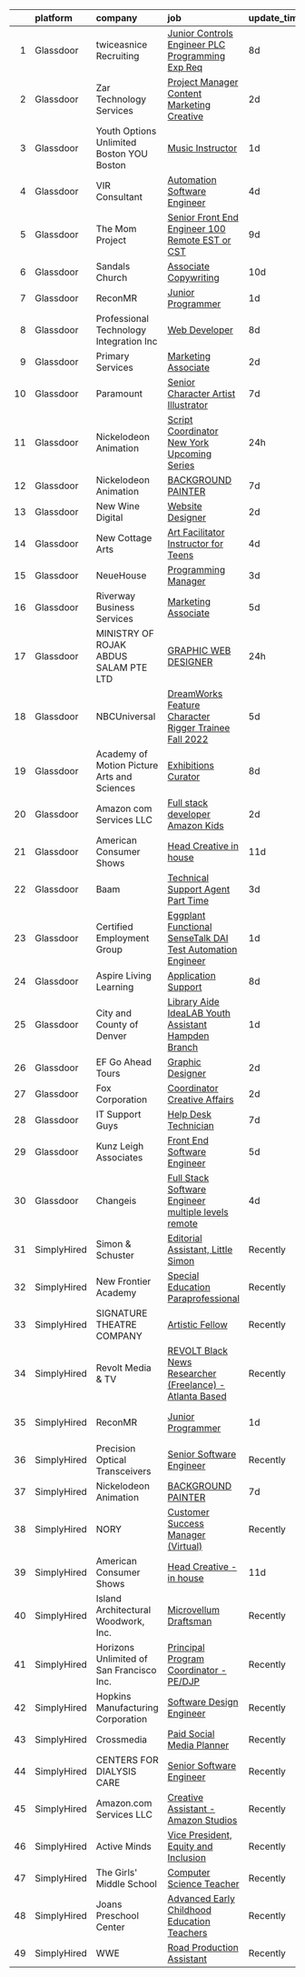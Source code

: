 

|    | platform    | company                                     | job                                                                                                                                                                                                                                                                                                                                                                                                                                                                                                                                                                                                                                                                                                                                                                                                                                                                                                                                                                       | update_time   | location                 |
|---:|:------------|:--------------------------------------------|:--------------------------------------------------------------------------------------------------------------------------------------------------------------------------------------------------------------------------------------------------------------------------------------------------------------------------------------------------------------------------------------------------------------------------------------------------------------------------------------------------------------------------------------------------------------------------------------------------------------------------------------------------------------------------------------------------------------------------------------------------------------------------------------------------------------------------------------------------------------------------------------------------------------------------------------------------------------------------|:--------------|:-------------------------|
|  1 | Glassdoor   | twiceasnice Recruiting                      | [Junior Controls Engineer  PLC Programming Exp Req ](https://www.glassdoor.com/partner/jobListing.htm?pos=102&ao=1110586&s=58&guid=0000018156b2cc01bf92635c22844c54&src=GD_JOB_AD&t=SR&vt=w&ea=1&cs=1_a1b11bae&cb=1655016967601&jobListingId=1007916680339&cpc=67D5E609A3B8C355&jrtk=3-0-1g5bb5j1gq6r6801-1g5bb5j213c2l000-ada639ed27b8d33c--6NYlbfkN0AIiLXtwtv0BDns9BiY4ItblantFozdL6jLmLxNvS8mvsFZuf83cfUMFK59nft3A675b7iUP3Kp4xh36yEEHWbt0eixXSzZYQ_BlSLgSwb9QVZo7Pr9TbwWPS9FOj2aUfHYukU_uSn_QrssyKivVpQTTG5Y46XCGzx40jQ2aPQCjZdq1OHefnPcl6pnpJDdpWJrhTmv5yOPrZFvgLPGrCR-iOEu_M46YSz-bxBi86pi7yrzpqLj1vXywaCv-8o2vo4LxVarLIT-6cVWjXyDmOibO7Jq3f4oRGu3M-7ja8qqxRlCGE-3zeI1-qQOmu1M78_TcYDm1z2rU6Dh3RIq8QVQmaIGgfPPyGx4ivkuPWOmoHjsTI0Al3TfPk5lQOUYKOLjBTC6LU0oUGyf39zQErD0MSuoN9u7Sw5AWFgD-fhfxKC3GcKS2vD8yEHYhJXYQXerfxMRl2DsLscd85qcWm1v-DVflI2I-TT0VmJKmpUHxlZpWHz9ZRNteR-EVfwun-dD0n2HCXLLSG3W6LvrHbRD-kBZpfvETBYQZFPxr3_Xl4Sfq5n9Wy44SpsV2SodackO1AaaRqlj0w%3D%3D) | 8d            | Dallas, TX               |
|  2 | Glassdoor   | Zar Technology Services                     | [Project Manager  Content Marketing Creative](https://www.glassdoor.com/partner/jobListing.htm?pos=130&ao=1136043&s=58&guid=0000018156b2cc01bf92635c22844c54&src=GD_JOB_AD&t=SR&vt=w&ea=1&cs=1_c0cc8b34&cb=1655016967610&jobListingId=1007929764469&jrtk=3-0-1g5bb5j1gq6r6801-1g5bb5j213c2l000-382f18b8a6a1165e-)                                                                                                                                                                                                                                                                                                                                                                                                                                                                                                                                                                                                                                                         | 2d            | Remote                   |
|  3 | Glassdoor   | Youth Options Unlimited Boston  YOU Boston  | [Music Instructor](https://www.glassdoor.com/partner/jobListing.htm?pos=118&ao=1136043&s=58&guid=0000018156b2cc01bf92635c22844c54&src=GD_JOB_AD&t=SR&vt=w&ea=1&cs=1_e4bc32ea&cb=1655016967608&jobListingId=1007931588758&jrtk=3-0-1g5bb5j1gq6r6801-1g5bb5j213c2l000-219d6e5b340d8f23-)                                                                                                                                                                                                                                                                                                                                                                                                                                                                                                                                                                                                                                                                                    | 1d            | Remote                   |
|  4 | Glassdoor   | VIR Consultant                              | [Automation Software Engineer](https://www.glassdoor.com/partner/jobListing.htm?pos=117&ao=1136043&s=58&guid=0000018156b2cc01bf92635c22844c54&src=GD_JOB_AD&t=SR&vt=w&ea=1&cs=1_b172de59&cb=1655016967608&jobListingId=1007923171456&jrtk=3-0-1g5bb5j1gq6r6801-1g5bb5j213c2l000-08798e1b38565df8-)                                                                                                                                                                                                                                                                                                                                                                                                                                                                                                                                                                                                                                                                        | 4d            | Remote                   |
|  5 | Glassdoor   | The Mom Project                             | [Senior Front End Engineer  100  Remote  EST or CST ](https://www.glassdoor.com/partner/jobListing.htm?pos=108&ao=1110586&s=58&guid=0000018156b2cc01bf92635c22844c54&src=GD_JOB_AD&t=SR&vt=w&cs=1_1ab66a31&cb=1655016967602&jobListingId=1007914033398&cpc=155EB9D5185558AF&jrtk=3-0-1g5bb5j1gq6r6801-1g5bb5j213c2l000-a398b960ed67dbd5--6NYlbfkN0BDp_epf89aHDQhKpPegNJQ_ldQpEFZQsM9OcONMGxWx6pU56EKHF58QjVdAUvn2gWOCKJLX5Pah0A_xZB_yNlU-xZUbiW9V9rWMtEKmDXFbqK8UFUI0-RXAJro4PZtHqsNFeOxES0gryYhYymWRV9FZ-J_8Dhcw1G-33y1wt3pyODoAsxZlYxs77h0t8tV7yQB-Us4yT_ljkAmDtB51wjelRZrKWDMoiwSix7DZEZHwc5JEuP4CZkEjJr0WtRHyycLNtpkRIS1ehd2eeHpenIFzQYzyTDK6cbgLKhligCkx0OQYzOEy-l1tjLLoEky-WoDxCTtpI-tRQQJkOT6nnLk69RXehXfUPovNK0YeLkMGiW3C6HrTWtfpBtBaWGzJhjkLQW_HXzEGgI1rSLwc1dvjAHcJjs25udeNoQLb-nfXkLqW-fOH_IHPjwLoXSjXeNp5ems2gXCcZZcOJj6pb5VuS4PyTlT327S272LYDUzZ_Tm1KbV7w595aF9oyiLAyDU7Jyg0dTREPdOnwuudDvuWsd0U7DbtGM7rjKsli2L717JRCwnIemSbZ8clQc9c52eTtr8reQfcg%3D%3D)     | 9d            | Remote                   |
|  6 | Glassdoor   | Sandals Church                              | [Associate  Copywriting](https://www.glassdoor.com/partner/jobListing.htm?pos=123&ao=1136043&s=58&guid=0000018156b2cc01bf92635c22844c54&src=GD_JOB_AD&t=SR&vt=w&cs=1_3f952e56&cb=1655016967609&jobListingId=1007911495995&jrtk=3-0-1g5bb5j1gq6r6801-1g5bb5j213c2l000-9afa47f2597ab603-)                                                                                                                                                                                                                                                                                                                                                                                                                                                                                                                                                                                                                                                                                   | 10d           | Riverside, CA            |
|  7 | Glassdoor   | ReconMR                                     | [Junior Programmer](https://www.glassdoor.com/partner/jobListing.htm?pos=112&ao=1136043&s=58&guid=0000018156b2cc01bf92635c22844c54&src=GD_JOB_AD&t=SR&vt=w&ea=1&cs=1_53be829f&cb=1655016967603&jobListingId=1007931268361&jrtk=3-0-1g5bb5j1gq6r6801-1g5bb5j213c2l000-da68b61aabd549ed-)                                                                                                                                                                                                                                                                                                                                                                                                                                                                                                                                                                                                                                                                                   | 1d            | San Marcos, TX           |
|  8 | Glassdoor   | Professional Technology Integration  Inc    | [Web Developer](https://www.glassdoor.com/partner/jobListing.htm?pos=109&ao=1110586&s=58&guid=0000018156b2cc01bf92635c22844c54&src=GD_JOB_AD&t=SR&vt=w&ea=1&cs=1_2cb576e5&cb=1655016967603&jobListingId=1007916804818&cpc=654405A9B1E0A9F5&jrtk=3-0-1g5bb5j1gq6r6801-1g5bb5j213c2l000-1ae6fa55cd02a2b8--6NYlbfkN0CxP5eqahSjqXr0D5ytgzapk24O0aoHOFXOFipKNsq5vdODBmzByVVxgqoPStOx5p3cOVzRoWYwuK8fujv_pb3DvoBpatLIMqpiKDV-obQccrSsym2weDIWvx-G2Lo53qJHbqQak6VFhMIBqXrQSJZ3nOOPQCcxx2Im5d6qgmmk4dH_z5VUUBYRPaS2xpBbHFoaCDpHXTl-M1g28rjyy-9WXDIOhyFzaM6S9V4WhSrFKJioutTXYYh6MdeOv8PAWl_lY6BQ8ZstvODPlG7kR_xdPzlREDnKfzCkjH9SD6DCkAj2gFImJuwD8n2la4A0keveqzpCxV0KTzz1TZHw5a20wNhYgxKv0SobAWoeuY5neIGcA8T8P7hX2KcbOEB2kb5q0yLgo9LKvWIioPewd-fg181Cg1__kXfvVVdCt-55b9NovSb_lLUiY9_xeIW_Vil0VZOEgZR32GnrqaRncjQ0H2A0I7_OYgBRwQw1J9gyU-SZnG6vpsW_7my7TmIw1ZgLkQeB6aGzdyet7KXv2hsb-WdS-umghHhZNHF724hXK7PNurWTjFdl)                                                                  | 8d            | Atlanta, GA              |
|  9 | Glassdoor   | Primary Services                            | [Marketing Associate](https://www.glassdoor.com/partner/jobListing.htm?pos=110&ao=1110586&s=58&guid=0000018156b2cc01bf92635c22844c54&src=GD_JOB_AD&t=SR&vt=w&ea=1&cs=1_8d21f363&cb=1655016967604&jobListingId=1007929014963&cpc=9908D8D4413DBB8A&jrtk=3-0-1g5bb5j1gq6r6801-1g5bb5j213c2l000-4f89a83ae3bfeb31--6NYlbfkN0DkAuS3KFJ6sEqm5vJe9sGaa1WxCfLpR-s1UIRS6owCr5NLUxXzD1YC0Ch5USQ9HZwun7ViKkkzakt_Isk3HYR97L8q9p5mQoIgW57VwoGfJaqbGZvdBE8CMKr5re2iePcf7zizQKyNXCZFxjhYrQt5MhBvrBK8l0ZdMDy9OD0TENr48bnEkg4IFIXAPHegG8sUwZau3VjqQBJ-zmYvwDxS4KgKgLRpjcrCfF0etUHeoF4TR8tjKvZ6xQMzNbJx0n2aSkNGR6MIjOXsaAGCNMhkkQVO5_Y87NxJJxHTWXeFhYM7d6zALnnlrjantSEjNuC0e3HhI3GfMbV76iEJruUpFPqUws4a5NI13_fT7Aa9MS2Bszz-Brb-uisVJn7wa12dfLdm0KDc444RN2NBOGq2eRB0Qh8NxOXbgSENZUwqCUiP3Eax22oxTxHzUv0rQI1GWaYk_dyoWtNPudogCDJKfdx-d6K6ynp9f7mB8c_qwTCE8Qv0ypNzo-W184LQnhr5K7oSbH6E8g%3D%3D)                                                                                                | 2d            | Plano, TX                |
| 10 | Glassdoor   | Paramount                                   | [Senior Character Artist   Illustrator](https://www.glassdoor.com/partner/jobListing.htm?pos=126&ao=1136043&s=58&guid=0000018156b2cc01bf92635c22844c54&src=GD_JOB_AD&t=SR&vt=w&cs=1_cbc1b12a&cb=1655016967609&jobListingId=1007918003731&jrtk=3-0-1g5bb5j1gq6r6801-1g5bb5j213c2l000-3fcb24547a138c74-)                                                                                                                                                                                                                                                                                                                                                                                                                                                                                                                                                                                                                                                                    | 7d            | New York, NY             |
| 11 | Glassdoor   | Nickelodeon Animation                       | [Script Coordinator  New York  Upcoming Series](https://www.glassdoor.com/partner/jobListing.htm?pos=119&ao=1136043&s=58&guid=0000018156b2cc01bf92635c22844c54&src=GD_JOB_AD&t=SR&vt=w&cs=1_b7a69289&cb=1655016967608&jobListingId=1007933429546&jrtk=3-0-1g5bb5j1gq6r6801-1g5bb5j213c2l000-4480ba32aa58e2a3-)                                                                                                                                                                                                                                                                                                                                                                                                                                                                                                                                                                                                                                                            | 24h           | New York, NY             |
| 12 | Glassdoor   | Nickelodeon Animation                       | [BACKGROUND PAINTER](https://www.glassdoor.com/partner/jobListing.htm?pos=111&ao=1136043&s=58&guid=0000018156b2cc01bf92635c22844c54&src=GD_JOB_AD&t=SR&vt=w&cs=1_d7b22d13&cb=1655016967603&jobListingId=1007918177935&jrtk=3-0-1g5bb5j1gq6r6801-1g5bb5j213c2l000-77f317dae4e9868c-)                                                                                                                                                                                                                                                                                                                                                                                                                                                                                                                                                                                                                                                                                       | 7d            | Burbank, CA              |
| 13 | Glassdoor   | New Wine Digital                            | [Website Designer](https://www.glassdoor.com/partner/jobListing.htm?pos=125&ao=1136043&s=58&guid=0000018156b2cc01bf92635c22844c54&src=GD_JOB_AD&t=SR&vt=w&ea=1&cs=1_db9bb81e&cb=1655016967609&jobListingId=1007928556595&jrtk=3-0-1g5bb5j1gq6r6801-1g5bb5j213c2l000-d7df0869f55d5620-)                                                                                                                                                                                                                                                                                                                                                                                                                                                                                                                                                                                                                                                                                    | 2d            | Remote                   |
| 14 | Glassdoor   | New Cottage Arts                            | [Art Facilitator Instructor for Teens](https://www.glassdoor.com/partner/jobListing.htm?pos=120&ao=1136043&s=58&guid=0000018156b2cc01bf92635c22844c54&src=GD_JOB_AD&t=SR&vt=w&ea=1&cs=1_b8db3057&cb=1655016967608&jobListingId=1007924144373&jrtk=3-0-1g5bb5j1gq6r6801-1g5bb5j213c2l000-da23d678629d44df-)                                                                                                                                                                                                                                                                                                                                                                                                                                                                                                                                                                                                                                                                | 4d            | Denver, CO               |
| 15 | Glassdoor   | NeueHouse                                   | [Programming Manager](https://www.glassdoor.com/partner/jobListing.htm?pos=127&ao=1136043&s=58&guid=0000018156b2cc01bf92635c22844c54&src=GD_JOB_AD&t=SR&vt=w&ea=1&cs=1_0d684d5c&cb=1655016967610&jobListingId=1007927017374&jrtk=3-0-1g5bb5j1gq6r6801-1g5bb5j213c2l000-b0e5f73e39e66a5a-)                                                                                                                                                                                                                                                                                                                                                                                                                                                                                                                                                                                                                                                                                 | 3d            | Venice, CA               |
| 16 | Glassdoor   | Riverway Business Services                  | [Marketing Associate](https://www.glassdoor.com/partner/jobListing.htm?pos=107&ao=1110586&s=58&guid=0000018156b2cc01bf92635c22844c54&src=GD_JOB_AD&t=SR&vt=w&ea=1&cs=1_112c2139&cb=1655016967603&jobListingId=1007921541227&cpc=654405A9B1E0A9F5&jrtk=3-0-1g5bb5j1gq6r6801-1g5bb5j213c2l000-ad69b4b9e515707e--6NYlbfkN0CoPMtOR1jONCq17Fj7IMcKFo-VoHTebn318a1F0stTfrsj2ZTnDEoPohRquQnGeK1NDwKwl2hf1qNvUCn0l0x7aSC7EAM-KPmmeZlpcfeTn1qa4fj0THenLRV7PRfAx54W_DCXDZbWYDi04Fu9QjbN-XW6oLGLSky9boNV3uoDB1-lIqyZZJwtXGWK_YsPbTDEZM8Bm1-W8Ptkqz1Y67MYn6bPhGhUGtc7BccK3fZWi_WY6qCL8-F6s5FQtUzsZqY0zBp3PRmtUtAPIm4oF8HbColjb9xN1EcmL3R7hsAOvSTwXPg0KqSgmrxR31NZmV8q6WWl9RURN4QCVozv06HXuj-tYIuKRpeLy0JLB2Zz7lICyXoJ6zo-RHzb4Dz3WO8XENX2LIxKa-5HNKbPwg74ZucA3lok-pw2hXRyRKD5S2B0tFPb2ZEIhI6Oqhlgc8kRG7-WSMTSDLRL6EcZnmkUS_KHXREsk7-aZZnxRxCFPJBuvmpKlaqsQIE7xCqs5BM%3D)                                                                                                              | 5d            | Plano, TX                |
| 17 | Glassdoor   | MINISTRY OF ROJAK ABDUS SALAM PTE  LTD      | [GRAPHIC WEB DESIGNER](https://www.glassdoor.com/partner/jobListing.htm?pos=129&ao=1136043&s=58&guid=0000018156b2cc01bf92635c22844c54&src=GD_JOB_AD&t=SR&vt=w&cs=1_ea1d77b5&cb=1655016967610&jobListingId=1007933105675&jrtk=3-0-1g5bb5j1gq6r6801-1g5bb5j213c2l000-c95ee5bb1855f031-)                                                                                                                                                                                                                                                                                                                                                                                                                                                                                                                                                                                                                                                                                     | 24h           | Marina, CA               |
| 18 | Glassdoor   | NBCUniversal                                | [DreamWorks Feature   Character Rigger Trainee   Fall 2022](https://www.glassdoor.com/partner/jobListing.htm?pos=128&ao=1136043&s=58&guid=0000018156b2cc01bf92635c22844c54&src=GD_JOB_AD&t=SR&vt=w&cs=1_d4d582b8&cb=1655016967610&jobListingId=1007921411309&jrtk=3-0-1g5bb5j1gq6r6801-1g5bb5j213c2l000-abee44d213e40f2c-)                                                                                                                                                                                                                                                                                                                                                                                                                                                                                                                                                                                                                                                | 5d            | Glendale, CA             |
| 19 | Glassdoor   | Academy of Motion Picture Arts and Sciences | [Exhibitions Curator](https://www.glassdoor.com/partner/jobListing.htm?pos=113&ao=1136043&s=58&guid=0000018156b2cc01bf92635c22844c54&src=GD_JOB_AD&t=SR&vt=w&ea=1&cs=1_0f118036&cb=1655016967604&jobListingId=1007915454164&jrtk=3-0-1g5bb5j1gq6r6801-1g5bb5j213c2l000-1e09b017ca0e0dce-)                                                                                                                                                                                                                                                                                                                                                                                                                                                                                                                                                                                                                                                                                 | 8d            | Los Angeles, CA          |
| 20 | Glassdoor   | Amazon com Services LLC                     | [Full stack developer  Amazon Kids ](https://www.glassdoor.com/partner/jobListing.htm?pos=121&ao=1136043&s=58&guid=0000018156b2cc01bf92635c22844c54&src=GD_JOB_AD&t=SR&vt=w&cs=1_a3bc8259&cb=1655016967609&jobListingId=1007928121321&jrtk=3-0-1g5bb5j1gq6r6801-1g5bb5j213c2l000-093e4a79668a298e-)                                                                                                                                                                                                                                                                                                                                                                                                                                                                                                                                                                                                                                                                       | 2d            | Remote                   |
| 21 | Glassdoor   | American Consumer Shows                     | [Head Creative   in house](https://www.glassdoor.com/partner/jobListing.htm?pos=101&ao=1110586&s=58&guid=0000018156b2cc01bf92635c22844c54&src=GD_JOB_AD&t=SR&vt=w&ea=1&cs=1_e78b0c90&cb=1655016967601&jobListingId=1007905200479&cpc=C5F9C09AE97B3D2F&jrtk=3-0-1g5bb5j1gq6r6801-1g5bb5j213c2l000-968deb86dc55e2fb--6NYlbfkN0C_W2lilyPG5cn45zLqKUj4kAXsYkOfw2aTcO7iv8jUnpHu5VyeipPG3YYG4StJSnV_Pd-6x3EYCKj0xmimCZs4xpfpJubVIGXRlVOwEV7JYkbdHZSgCtHGH8pqR9flPZkpV0F6vNbX-oAqdNC3CtM8v_uMhMDG34--KcgNvmYKOfJ2uWFXbBsJIYZxCdfJ6CMrH7bwWrYRWZrjGR0eHfr1gMHXOIGl7LeExa112Xoa7DKLukTgVs6s1uUhfF-H8H420TAZmrpkBHka4HBqoJtsT7PXtC2stZMWSyzHVFgD9V_alGpd0WKjZ2kO1WWhfS7dNFpxSXBpZu27nz7FGFtY8-osLIkttllM0datgbFcLimPt8qtVXz0aXTSY2GRtX3ZBqr9inVT5C9qSVAnawpTRfehoK-0EgTkZ9ovpPByq755rkvXLohtrHiL9QqsqWHwLw40VWRbT9XRKAFoncSZDkaixc7BnfKdWAbHqnBQkcZUAhGsDGFB)                                                                                                                       | 11d           | Remote                   |
| 22 | Glassdoor   | Baam                                        | [Technical Support Agent   Part Time](https://www.glassdoor.com/partner/jobListing.htm?pos=114&ao=1136043&s=58&guid=0000018156b2cc01bf92635c22844c54&src=GD_JOB_AD&t=SR&vt=w&ea=1&cs=1_54e2aac0&cb=1655016967604&jobListingId=1007926525177&jrtk=3-0-1g5bb5j1gq6r6801-1g5bb5j213c2l000-bd539be2d8cc2449-)                                                                                                                                                                                                                                                                                                                                                                                                                                                                                                                                                                                                                                                                 | 3d            | Remote                   |
| 23 | Glassdoor   | Certified Employment Group                  | [Eggplant  Functional SenseTalk DAI  Test Automation Engineer](https://www.glassdoor.com/partner/jobListing.htm?pos=106&ao=1110586&s=58&guid=0000018156b2cc01bf92635c22844c54&src=GD_JOB_AD&t=SR&vt=w&ea=1&cs=1_4ce7e994&cb=1655016967603&jobListingId=1007931871271&cpc=42BEC95245890617&jrtk=3-0-1g5bb5j1gq6r6801-1g5bb5j213c2l000-132f743713174979--6NYlbfkN0A8_LNE7sEjOA6sKhLO4O5bQWYnurXD2UVb-XEV6ckBg5iei9o02L0qalQ2RFPqlMkcqK1K1X0mPnEorjZuW0Txl2MP3h-TiFHJB8ROyh3efvnKs5Ag_xnhcPrvNYQe2xEHaWpaqrLWnrgzI3_M6-ygoxx97gLYBUc4MTPbVqMIoLCF4Kmhp9nlXTT5mogtDOzcfoIPhyEqSoccfivJx8UctiFx8MpyrkkdtnNtMk9zS5vAvRbptrDL2GRDrFxixmjMkq0nyB3f98ZpfrkJYBIa_4q5JgA1TtVQGHcURX2sbFV_m-D00j9Tt7yeLGKnUESB97ANwZC41ImqXpSv5PiQoOEnkbHdABzVqN7Hl_VatycmV_bEB7HBeRAepjQ4OTioh3WPxyCycuL5VMC-ENgAXyuVeRo0GwC0DSaqU9glbHuTsKKbcjjJfj7NxATbnDZARlkGc6HNOeXYCW-Mk99uGEH1cni-Epytt2eXanK1xRq62P9UpqR42xsHqdIzUpk%3D)                                                                     | 1d            | Remote                   |
| 24 | Glassdoor   | Aspire Living   Learning                    | [Application Support](https://www.glassdoor.com/partner/jobListing.htm?pos=103&ao=1110586&s=58&guid=0000018156b2cc01bf92635c22844c54&src=GD_JOB_AD&t=SR&vt=w&ea=1&cs=1_f6f96294&cb=1655016967602&jobListingId=1007915920745&cpc=BAEB662971763A76&jrtk=3-0-1g5bb5j1gq6r6801-1g5bb5j213c2l000-9d6f5aa88a508279--6NYlbfkN0BAo3YetzOhxh1-XRJC8-CQqtiyOuUy45qwvY4JoNcgcU1LyyZj3JSy9XZ7nHvFgr0PpRv4uAjtJkIUjD7U9byYRRNGpcDT3HhFCYYkZz-E1UaFCxJ9fl4P_Q0495fLt0neP-BMLlhRfcbAxnX1iIvOS-KMKpzgLJJjoEay_RdTGZR03Ioeuf418pE1YLoxdWG-s3e3t8RI7kGI-a6Q5AQIi5KaWfx5ROr2JtBuIQHOR6VVa-ebX8GlmXxNBnIiCxVl_YN8HlW1UYoOBT9hzEoGB7CymQ6dVCbX-hvLz0K-wlni50Hir_Dk2IJOpdPZh_q6IXWQ3rK_SVnO8RspngJJxAyPBMeM-nwewiytSYkUKIvAcrZi8MEuvJpl3m58wAqg3XCVRLItVSe3dqIGHT87Puyz-aKtiBpMQCwb6VISVxmOajNyKi9Vn4vFPihtUue9CkjN6Jlz8A%3D%3D)                                                                                                                                                                | 8d            | Hartford, CT             |
| 25 | Glassdoor   | City and County of Denver                   | [Library Aide  IdeaLAB Youth Assistant    Hampden Branch](https://www.glassdoor.com/partner/jobListing.htm?pos=115&ao=1136043&s=58&guid=0000018156b2cc01bf92635c22844c54&src=GD_JOB_AD&t=SR&vt=w&cs=1_d3bf96ec&cb=1655016967604&jobListingId=1007932079701&jrtk=3-0-1g5bb5j1gq6r6801-1g5bb5j213c2l000-93b738c7f55f8822-)                                                                                                                                                                                                                                                                                                                                                                                                                                                                                                                                                                                                                                                  | 1d            | Denver, CO               |
| 26 | Glassdoor   | EF Go Ahead Tours                           | [Graphic Designer](https://www.glassdoor.com/partner/jobListing.htm?pos=116&ao=1136043&s=58&guid=0000018156b2cc01bf92635c22844c54&src=GD_JOB_AD&t=SR&vt=w&cs=1_c236cf72&cb=1655016967604&jobListingId=1007930085472&jrtk=3-0-1g5bb5j1gq6r6801-1g5bb5j213c2l000-a396b98d24c9405a-)                                                                                                                                                                                                                                                                                                                                                                                                                                                                                                                                                                                                                                                                                         | 2d            | Cambridge, MA            |
| 27 | Glassdoor   | Fox Corporation                             | [Coordinator  Creative Affairs](https://www.glassdoor.com/partner/jobListing.htm?pos=124&ao=1136043&s=58&guid=0000018156b2cc01bf92635c22844c54&src=GD_JOB_AD&t=SR&vt=w&cs=1_d2857fab&cb=1655016967609&jobListingId=1007929490425&jrtk=3-0-1g5bb5j1gq6r6801-1g5bb5j213c2l000-7121de0d63354157-)                                                                                                                                                                                                                                                                                                                                                                                                                                                                                                                                                                                                                                                                            | 2d            | Los Angeles, CA          |
| 28 | Glassdoor   | IT Support Guys                             | [Help Desk Technician](https://www.glassdoor.com/partner/jobListing.htm?pos=122&ao=1136043&s=58&guid=0000018156b2cc01bf92635c22844c54&src=GD_JOB_AD&t=SR&vt=w&ea=1&cs=1_7b7c17b9&cb=1655016967609&jobListingId=1007917972259&jrtk=3-0-1g5bb5j1gq6r6801-1g5bb5j213c2l000-0127a404c32c4243-)                                                                                                                                                                                                                                                                                                                                                                                                                                                                                                                                                                                                                                                                                | 7d            | Tampa, FL                |
| 29 | Glassdoor   | Kunz  Leigh   Associates                    | [Front End Software Engineer](https://www.glassdoor.com/partner/jobListing.htm?pos=104&ao=1110586&s=58&guid=0000018156b2cc01bf92635c22844c54&src=GD_JOB_AD&t=SR&vt=w&ea=1&cs=1_972f2248&cb=1655016967602&jobListingId=1007921014497&cpc=8795CF9063CD573D&jrtk=3-0-1g5bb5j1gq6r6801-1g5bb5j213c2l000-c19d9ebccc4ef3a9--6NYlbfkN0CG0MOFnlYlPQ1Ern0f6lCNr2JCUFSORbPgdH34SplLN7hoBEtp_0PRK-IYXHBkYDzl-DaRLyzOG_Dcx-2NP1fCwXA70OatxoIGr37daSx1IyH8KM-IJ1Tc9qE9-UOtxAFamSA--GwEzXE-boS78acIxUwQg0t0owvCTC8yoxnb244s1CP_3GWOO6AlmG2u3IncEAknABJF9UBqcmYTv-183aONnr-kvqDDXnjI_sKtoSqX_neMbMCXGVvcH-5yxNcb6dEy_alfSOI05rkYqiY0u_yraSICZb4UwCTvmivMrBFlP2-48jsP04Pz94p_-NCKHTrGXqvvapcUbUJwbTBEpncP6q1CE1yanr5NJpgytCJn9F-07fqBTsvtEjtjKSsTnZL3eIQFTG92pPzxJntu15FhOrKwiARXmJJAAJ7kZa6ymkXbYKReWU-y_H2u7wfFsTAQFyf1HJL8wU-xJ-QF0ohSUK4pv_1Pez6rHmXiWO73gRZSdmIPmlBkxQVnTv8%3D)                                                                                                      | 5d            | Remote                   |
| 30 | Glassdoor   | Changeis                                    | [Full Stack Software Engineer  multiple levels   remote ](https://www.glassdoor.com/partner/jobListing.htm?pos=105&ao=1110586&s=58&guid=0000018156b2cc01bf92635c22844c54&src=GD_JOB_AD&t=SR&vt=w&ea=1&cs=1_3055b08c&cb=1655016967602&jobListingId=1007923401867&cpc=FD1C1DA32C38CFA7&jrtk=3-0-1g5bb5j1gq6r6801-1g5bb5j213c2l000-6d549f8df1b05dbf--6NYlbfkN0D_JLQFQpEz8k2kf2g8VFTYD8U8df-6-qMbvStfooKvUgT0I041ALfCg-RbIZAcI5oMaeOFf3n04PAUWqS5mCCdByNgHluDC2SbCMqeFeAwI5QBPMtweQ-DxVvRq-sobrzGn-OK-vk67O3wzriTgfFTYW6szWzcVnzFVWDh8JZWHwHQb1i1AJzKzUbuTOwzWBRx6H6n67DFkeBpUUnCHrxVrj4osHgfOuQcBhMrx-N2inkbcnyI8gnu6iZNUym5Wxu1oTLYblmQpD56xI0vhqI5K8jz-US4VahP1D1hw_h_cdpq-6LB_JkaOCKTlfqbN92YgMziVOHq-cAtU0aBAMoHO-TFGAsNiG_QfI74SaPaz7jRZw0FcWcz5o7V-pwe5j4o0ZjwGzCKo4HZluPEfBWqh65ZZt5eDbJBeHCzZTW_Jy5tjQeqmofKo4cT8APe5fWNz8xs3tWBt33Pw728aoivde72eqgwDjyWbUtW-FJhelWMuWFsY1ThXLoyjg8rlV_7o8wsugpUupIg4X7XkeJr_tXnK3_fukWAlM_LUGrNow%3D%3D)                            | 4d            | Remote                   |
| 31 | SimplyHired | Simon & Schuster                            | [Editorial Assistant, Little Simon](https://www.simplyhired.com/job/Ixw8SCTBD9daiNqeA6Z9O4FUCMKmPVv74RKOIbXNgJisHguG5gol0A?q=creative+programming)                                                                                                                                                                                                                                                                                                                                                                                                                                                                                                                                                                                                                                                                                                                                                                                                                        | Recently      | New York, NY             |
| 32 | SimplyHired | New Frontier Academy                        | [Special Education Paraprofessional](https://www.simplyhired.com/job/aE-MWId-VQi0QQeUbEMOAl2paFX2Y_AoU6hQ_KSUHSUJyu-JGL9d1Q?q=creative+programming)                                                                                                                                                                                                                                                                                                                                                                                                                                                                                                                                                                                                                                                                                                                                                                                                                       | Recently      | Prairie du Chien, WI     |
| 33 | SimplyHired | SIGNATURE THEATRE COMPANY                   | [Artistic Fellow](https://www.simplyhired.com/job/HpB-qV_RfoqzqR9IdYgHSw0RSDhAb7f96i5Knsnv1yFe4JafULnAOw?q=creative+programming)                                                                                                                                                                                                                                                                                                                                                                                                                                                                                                                                                                                                                                                                                                                                                                                                                                          | Recently      | New York, NY             |
| 34 | SimplyHired | Revolt Media & TV                           | [REVOLT Black News Researcher (Freelance) - Atlanta Based](https://www.simplyhired.com/job/9Wnf9zPtU6kWGaE0amm-ybe9PeLzQaEpEVlVNskPtnOYaszW_Wl_Lg?q=creative+programming)                                                                                                                                                                                                                                                                                                                                                                                                                                                                                                                                                                                                                                                                                                                                                                                                 | Recently      | Atlanta, GA              |
| 35 | SimplyHired | ReconMR                                     | [Junior Programmer](https://www.simplyhired.com/job/7AHnm77t5h0e7Kr0ag9Y4lD8JOVZkpAhkuDXv7uT5ujsd_mdka6aqw?q=creative+programming)                                                                                                                                                                                                                                                                                                                                                                                                                                                                                                                                                                                                                                                                                                                                                                                                                                        | 1d            | Houston, TX +4 locations |
| 36 | SimplyHired | Precision Optical Transceivers              | [Senior Software Engineer](https://www.simplyhired.com/job/NhM17GKzIytngj5rshRKuHuogv7CoXA6bf7xN3MZecvb1qFgEanVeQ?q=creative+programming)                                                                                                                                                                                                                                                                                                                                                                                                                                                                                                                                                                                                                                                                                                                                                                                                                                 | Recently      | Rochester, NY            |
| 37 | SimplyHired | Nickelodeon Animation                       | [BACKGROUND PAINTER](https://www.simplyhired.com/job/G1Bh_5GgXC3k0wGIWoYqb_LgoSji1cG4jzr1GMuPiPVoz4Pl9ieEHA?q=creative+programming)                                                                                                                                                                                                                                                                                                                                                                                                                                                                                                                                                                                                                                                                                                                                                                                                                                       | 7d            | Burbank, CA              |
| 38 | SimplyHired | NORY                                        | [Customer Success Manager (Virtual)](https://www.simplyhired.com/job/xklp_welwbn0D2P-E6bqEbvqYBf1umIozmYJZMhGjVH7hFUmUC5XjQ?q=creative+programming)                                                                                                                                                                                                                                                                                                                                                                                                                                                                                                                                                                                                                                                                                                                                                                                                                       | Recently      | Remote                   |
| 39 | SimplyHired | American Consumer Shows                     | [Head Creative - in house](https://www.simplyhired.com/job/2Unvl8OTiUXnPGtBTej6Vumb183qbvg3aah3V2W0mXa-h5Xm9S53RA?q=creative+programming)                                                                                                                                                                                                                                                                                                                                                                                                                                                                                                                                                                                                                                                                                                                                                                                                                                 | 11d           | Remote                   |
| 40 | SimplyHired | Island Architectural Woodwork, Inc.         | [Microvellum Draftsman](https://www.simplyhired.com/job/hqeiPvIoMFqB3BUoB2jLeYgczD-6YF0GkbmnIUHqzr3Ev5_4qGsfmQ?q=creative+programming)                                                                                                                                                                                                                                                                                                                                                                                                                                                                                                                                                                                                                                                                                                                                                                                                                                    | Recently      | Ronkonkoma, NY           |
| 41 | SimplyHired | Horizons Unlimited of San Francisco Inc.    | [Principal Program Coordinator - PE/DJP](https://www.simplyhired.com/job/i0B1Sr7_4T2AFN0Myf-I7fmAkVUuqpQ7DJYQQx69b4i68PmK6b0QgA?q=creative+programming)                                                                                                                                                                                                                                                                                                                                                                                                                                                                                                                                                                                                                                                                                                                                                                                                                   | Recently      | San Francisco, CA        |
| 42 | SimplyHired | Hopkins Manufacturing Corporation           | [Software Design Engineer](https://www.simplyhired.com/job/qY8slYaw9wD2ocnPC4HaJoxOS535kfd1g9te5vVup0OD4IWDFxIROg?q=creative+programming)                                                                                                                                                                                                                                                                                                                                                                                                                                                                                                                                                                                                                                                                                                                                                                                                                                 | Recently      | Emporia, KS              |
| 43 | SimplyHired | Crossmedia                                  | [Paid Social Media Planner](https://www.simplyhired.com/job/4QfrLJyJWjJRQdIMmu2mntyiD_acYXP-wgd-CfILF6FftVE_vKQCMg?q=creative+programming)                                                                                                                                                                                                                                                                                                                                                                                                                                                                                                                                                                                                                                                                                                                                                                                                                                | Recently      | Remote                   |
| 44 | SimplyHired | CENTERS FOR DIALYSIS CARE                   | [Senior Software Engineer](https://www.simplyhired.com/job/y0LRikt26gcrdlKbMHj4yXLTPsrWX0hvLWDiJmjMdFW7eRwVAqHuww?q=creative+programming)                                                                                                                                                                                                                                                                                                                                                                                                                                                                                                                                                                                                                                                                                                                                                                                                                                 | Recently      | Shaker Heights, OH       |
| 45 | SimplyHired | Amazon.com Services LLC                     | [Creative Assistant - Amazon Studios](https://www.simplyhired.com/job/69tnoZ1CChvfEFfCVNnpjmpqZ71FRyZ4FekprXaIVN0KTdVPLTNYLQ?q=creative+programming)                                                                                                                                                                                                                                                                                                                                                                                                                                                                                                                                                                                                                                                                                                                                                                                                                      | Recently      | Culver City, CA          |
| 46 | SimplyHired | Active Minds                                | [Vice President, Equity and Inclusion](https://www.simplyhired.com/job/Dcf33-8M53titysuIo1VuykV0eYD3gQTwPh9o3IOM1j5mSdiYcB9YA?q=creative+programming)                                                                                                                                                                                                                                                                                                                                                                                                                                                                                                                                                                                                                                                                                                                                                                                                                     | Recently      | Remote                   |
| 47 | SimplyHired | The Girls' Middle School                    | [Computer Science Teacher](https://www.simplyhired.com/job/yS-8vBwyKdD8-P1lnTXeuhdmyGpO-qpLLP3uIhinegmJEMLC4ZKCqA?q=creative+programming)                                                                                                                                                                                                                                                                                                                                                                                                                                                                                                                                                                                                                                                                                                                                                                                                                                 | Recently      | Palo Alto, CA            |
| 48 | SimplyHired | Joans Preschool Center                      | [Advanced Early Childhood Education Teachers](https://www.simplyhired.com/job/aHWkdoI513lpr3fdk20W4jy-VFb07QPIK0wa6vspGg92cJYDU9B8jg?q=creative+programming)                                                                                                                                                                                                                                                                                                                                                                                                                                                                                                                                                                                                                                                                                                                                                                                                              | Recently      | Eagle River, AK          |
| 49 | SimplyHired | WWE                                         | [Road Production Assistant](https://www.simplyhired.com/job/QBStxMvT--zj8-7nGiQ1XxVMz9PWitpMAmeqJDvN6vQ41CvYFC0uig?q=creative+programming)                                                                                                                                                                                                                                                                                                                                                                                                                                                                                                                                                                                                                                                                                                                                                                                                                                | Recently      | Remote                   |